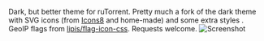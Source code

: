 Dark, but better theme for ruTorrent. Pretty much a fork of the dark theme with SVG icons (from [Icons8](https://icons8.com) and home-made) and some extra styles
. GeoIP flags from [lipis/flag-icon-css](https://github.com/lipis/flag-icon-css). Requests welcome.
![Screenshot](https://i.imgur.com/PXXlJxq.png "Screenshot of the themed interface")